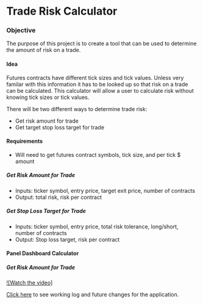 # Trade Risk Calculator

### Objective
The purpose of this project is to create a tool that can be used to determine the amount of risk on a trade.  

#### Idea
Futures contracts have different tick sizes and tick values.  Unless very familar with this information it has to be looked up so that risk on a trade can be calculated.  This calculator will allow a user to calculate risk without knowing tick sizes or tick values.

There will be two different ways to determine trade risk:
- Get risk amount for trade
- Get target stop loss target for trade

#### Requirements
-  Will need to get futures contract symbols, tick size, and per tick $ amount

##### Get Risk Amount for Trade
- Inputs: ticker symbol, entry price, target exit price, number of contracts
- Output: total risk, risk per contract

##### Get Stop Loss Target for Trade
- Inputs: ticker symbol, entry price, total risk tolerance, long/short, number of contracts
- Output: Stop loss target, risk per contract

#### Panel Dashboard Calculator
##### Get Risk Amount for Trade

[![Watch the video]](https://www.youtube.com/watch?v=Tf8QgcCy9SU&feature=youtu.be)

[Click here](updates_and_futures_changes.txt) to see working log and future changes for the application.